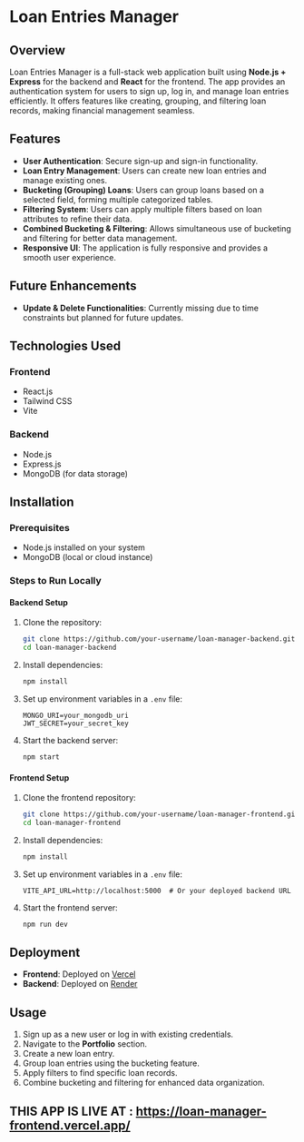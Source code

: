 # Loan Entries Manager

## Overview
Loan Entries Manager is a full-stack web application built using **Node.js + Express** for the backend and **React** for the frontend. The app provides an authentication system for users to sign up, log in, and manage loan entries efficiently. It offers features like creating, grouping, and filtering loan records, making financial management seamless.

## Features
- **User Authentication**: Secure sign-up and sign-in functionality.
- **Loan Entry Management**: Users can create new loan entries and manage existing ones.
- **Bucketing (Grouping) Loans**: Users can group loans based on a selected field, forming multiple categorized tables.
- **Filtering System**: Users can apply multiple filters based on loan attributes to refine their data.
- **Combined Bucketing & Filtering**: Allows simultaneous use of bucketing and filtering for better data management.
- **Responsive UI**: The application is fully responsive and provides a smooth user experience.

## Future Enhancements
- **Update & Delete Functionalities**: Currently missing due to time constraints but planned for future updates.

## Technologies Used
### Frontend
- React.js
- Tailwind CSS
- Vite

### Backend
- Node.js
- Express.js
- MongoDB (for data storage)

## Installation
### Prerequisites
- Node.js installed on your system
- MongoDB (local or cloud instance)

### Steps to Run Locally
#### Backend Setup
1. Clone the repository:
   ```bash
   git clone https://github.com/your-username/loan-manager-backend.git
   cd loan-manager-backend
   ```
2. Install dependencies:
   ```bash
   npm install
   ```
3. Set up environment variables in a `.env` file:
   ```
   MONGO_URI=your_mongodb_uri
   JWT_SECRET=your_secret_key
   ```
4. Start the backend server:
   ```bash
   npm start
   ```

#### Frontend Setup
1. Clone the frontend repository:
   ```bash
   git clone https://github.com/your-username/loan-manager-frontend.git
   cd loan-manager-frontend
   ```
2. Install dependencies:
   ```bash
   npm install
   ```
3. Set up environment variables in a `.env` file:
   ```
   VITE_API_URL=http://localhost:5000  # Or your deployed backend URL
   ```
4. Start the frontend server:
   ```bash
   npm run dev
   ```

## Deployment
- **Frontend**: Deployed on [Vercel](https://vercel.com/)
- **Backend**: Deployed on [Render](https://render.com/)

## Usage
1. Sign up as a new user or log in with existing credentials.
2. Navigate to the **Portfolio** section.
3. Create a new loan entry.
4. Group loan entries using the bucketing feature.
5. Apply filters to find specific loan records.
6. Combine bucketing and filtering for enhanced data organization.

## THIS APP IS LIVE AT : https://loan-manager-frontend.vercel.app/

